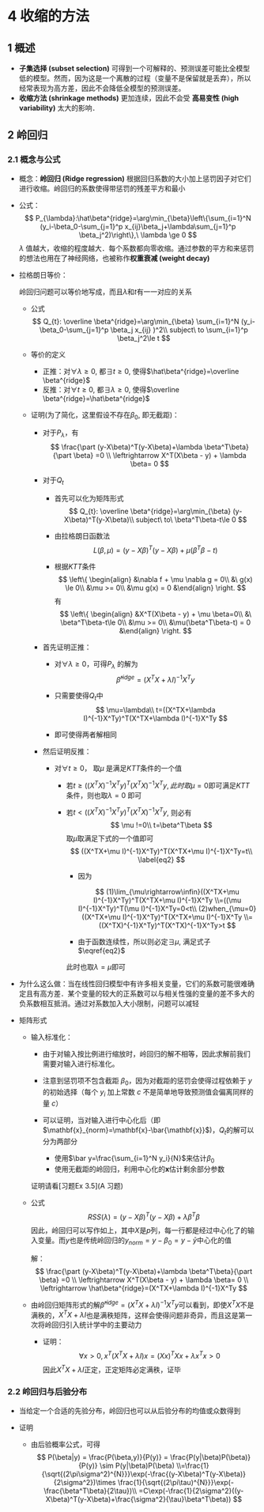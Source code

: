 # 4 收缩的方法

## 1 概述

* **子集选择 (subset selection)** 可得到一个可解释的、预测误差可能比全模型低的模型。然而，因为这是一个离散的过程（变量不是保留就是丢弃），所以经常表现为高方差，因此不会降低全模型的预测误差。
* **收缩方法 (shrinkage methods)** 更加连续，因此不会受 **高易变性 (high variability)** 太大的影响．

## 2 岭回归

### 2.1 概念与公式

* 概念：**岭回归 (Ridge regression)** 根据回归系数的大小加上惩罚因子对它们进行收缩。岭回归的系数使得带惩罚的残差平方和最小

* 公式：
  $$
  P_{\lambda}:\hat\beta^{ridge}=\arg\min_{\beta}\left\{\sum_{i=1}^N (y_i-\beta_0-\sum_{j=1}^p x_{ij}\beta_j+\lambda\sum_{j=1}^p \beta_j^2)\right\},\ \lambda \ge 0
  $$
  $\lambda$ 值越大，收缩的程度越大．每个系数都向零收缩。通过参数的平方和来惩罚的想法也用在了神经网络，也被称作**权重衰减 (weight decay)**

* 拉格朗日等价：

  岭回归问题可以等价地写成，而且$\lambda$和$t$有一一对应的关系

  * 公式
    $$
    Q_{t}: \overline \beta^{ridge}=\arg\min_{\beta} \sum_{i=1}^N (y_i-\beta_0-\sum_{j=1}^p \beta_j x_{ij} )^2\\
    subject\ to \sum_{i=1}^p \beta_j^2\le t
    $$

  * 等价的定义

    * 正推：对$\forall \lambda\ge 0​$, 都$\exists t \ge 0​$, 使得$\hat\beta^{ridge}=\overline \beta^{ridge}​$  
    * 反推：对$\forall t \ge 0$, 都$\exists\lambda \ge 0$, 使得$\overline \beta^{ridge}=\hat\beta^{ridge}$ 

  * 证明(为了简化，这里假设不存在$\beta_0$, 即无截距)：

    * 对于$P_{\lambda}​$，有
      $$
      \frac{\part (y-X\beta)^T(y-X\beta)+\lambda \beta^T\beta}{\part \beta} =0
      \\ \leftrightarrow X^T(X\beta - y) + \lambda \beta= 0
      $$

    * 对于$Q_{t}​$

      * 首先可以化为矩阵形式
        $$
        Q_{t}: \overline \beta^{ridge}=\arg\min_{\beta} (y-X\beta)^T(y-X\beta)\\
        subject\ to\ \beta^T\beta-t\le 0
        $$

      * 由拉格朗日函数法
        $$
        L(\beta,\mu)=(y-X\beta)^T(y-X\beta)+\mu(\beta^T\beta-t)
        $$

      * 根据$KTT​$条件
        $$
        \left\{
        \begin{align}
        &\nabla f + \mu \nabla g = 0\\
        &\ g(x) \le 0\\
        &\mu >= 0\\
        &\mu g(x) = 0
        &\end{align}
        \right.
        $$
        有
        $$
        \left\{
        \begin{align}
        &X^T(X\beta - y) + \mu \beta=0\\
        &\ \beta^T\beta-t\le 0\\
        &\mu >= 0\\
        &\mu(\beta^T\beta-t) = 0
        &\end{align}
        \right.
        $$

    * 首先证明正推：

      * 对$\forall \lambda\ge 0$，可得$P_{\lambda}$ 的解为
        $$
        \hat\beta^{ridge}=(X^TX+\lambda I)^{-1}X^Ty
        $$

      * 只需要使得$Q_{t}$中
        $$
        \mu=\lambda\\
        t=((X^TX+\lambda I)^{-1}X^Ty)^T(X^TX+\lambda I)^{-1}X^Ty
        $$

      * 即可使得两者解相同

    * 然后证明反推：

      * 对$\forall t \ge 0 ​$， 取$\mu​$ 是满足$KTT​$ 条件的一个值

        * 若$t\ge ((X^TX)^{-1}X^Ty)^T(X^TX)^{-1}X^Ty, 此时取​$$\mu =0 ​$即可满足$KTT​$条件，则也取$\lambda =0​$ 即可

        * 若$t< ((X^TX)^{-1}X^Ty)^T(X^TX)^{-1}X^Ty​$, 则必有
          $$
          \mu !=0\\
          t=\beta^T\beta
          $$
          取$\mu$取满足下式的一个值即可
          $$
          ((X^TX+\mu I)^{-1}X^Ty)^T(X^TX+\mu I)^{-1}X^Ty=t\\
          \label{eq2}
          $$

          * 因为

            $$
            (1)\lim_{\mu\rightarrow\infin}((X^TX+\mu I)^{-1}X^Ty)^T(X^TX+\mu I)^{-1}X^Ty
            \\=((\mu I)^{-1}X^Ty)^T(\mu I)^{-1}X^Ty=0<t\\
            (2)when_{\mu=0}((X^TX+\mu I)^{-1}X^Ty)^T(X^TX+\mu I)^{-1}X^Ty
            \\=((X^TX)^{-1}X^Ty)^T(X^TX)^{-1}X^Ty>t
            $$
          * 由于函数连续性，所以则必定$\exists \mu$, 满足式子 $\eqref{eq2}$

          此时也取$\lambda=\mu$即可

* 为什么这么做：当在线性回归模型中有许多相关变量，它们的系数可能很难确定且有高方差．某个变量的较大的正系数可以与相关性强的变量的差不多大的负系数相互抵消。通过对系数加入大小限制，问题可以减轻

* 矩阵形式

  * 输入标准化：

    * 由于对输入按比例进行缩放时，岭回归的解不相等，因此求解前我们需要对输入进行标准化。

    * 注意到惩罚项不包含截距 $\beta_0$，因为对截距的惩罚会使得过程依赖于 $y$ 的初始选择（每个 $y_i$ 加上常数 $c$ 不是简单地导致预测值会偏离同样的量 $c​$）

    * 可以证明，当对输入进行中心化后（即$\mathbf{x}_{norm}=\mathbf{x}-\bar{\mathbf{x}}​$)，$Q_t​$的解可以分为两部分

      * 使用$\bar y=\frac{\sum_{i=1}^N y_i}{N}$来估计$\beta_0$
      * 使用无截距的岭回归，利用中心化的$\mathbf{x}$估计剩余部分参数

      

    证明请看[习题Ex 3.5](A 习题)

  * 公式
    $$
    RSS(\lambda)=(y-X\beta)^T(y-X\beta)+\lambda\beta^T\beta
    $$
    因此，岭回归可以写作如上，其中$X$是$p$列，每一行都是经过中心化了的输入变量。而$y$也是传统岭回归的$y_{norm}=y-\beta_0=y-\bar y$中心化的值

    解：
    $$
    \frac{\part (y-X\beta)^T(y-X\beta)+\lambda \beta^T\beta}{\part \beta} =0
    \\ \leftrightarrow X^T(X\beta - y) + \lambda \beta= 0
    \\ \leftrightarrow \hat\beta^{ridge}=(X^TX+\lambda I)^{-1}X^Ty
    $$

  * 由岭回归矩阵形式的解$\hat\beta^{ridge}=(X^TX+\lambda I)^{-1}X^Ty$可以看到，即使$X^TX$不是满秩的，$X^TX+\lambda I$也是满秩矩阵，这样会使得问题非奇异，而且这是第一次将岭回归引入统计学中的主要动力

    * 证明：
      $$
      \forall x >0, x^T(X^TX+\lambda I)x=(Xx)^TXx+\lambda x^Tx > 0
      $$
      因此$X^TX+\lambda I​$正定，正定矩阵必定满秩，证毕

### 2.2 岭回归与后验分布

* 当给定一个合适的先验分布，岭回归也可以从后验分布的均值或众数得到

* 证明

  * 由后验概率公式，可得
    $$
    P(\beta|y) = \frac{P(\beta,y)}{P(y)} = \frac{P(y|\beta)P(\beta)}{P(y)}  \sim P(y|\beta)P(\beta) \\=\frac{1}{\sqrt{(2\pi\sigma^2)^{N}}}\exp(-\frac{(y-X\beta)^T(y-X\beta)}{2\sigma^2})\times \frac{1}{\sqrt{(2\pi\tau)^{N}}}\exp(-\frac{\beta^T\beta}{2\tau})\\
    =C\exp(-\frac{1}{2\sigma^2}((y-X\beta)^T(y-X\beta)+\frac{\sigma^2}{\tau}\beta^T\beta))
    $$
    

